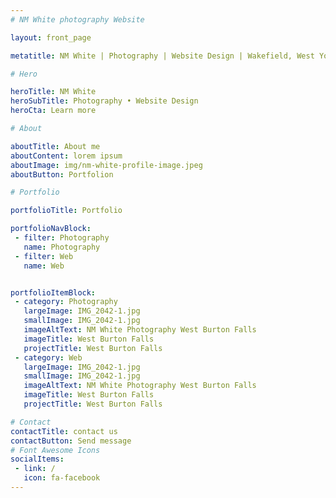 ```yaml
---
# NM White photography Website

layout: front_page

metatitle: NM White | Photography | Website Design | Wakefield, West Yorkshire

# Hero 

heroTitle: NM White
heroSubTitle: Photography • Website Design
heroCta: Learn more

# About

aboutTitle: About me
aboutContent: lorem ipsum
aboutImage: img/nm-white-profile-image.jpeg
aboutButton: Portfolion

# Portfolio

portfolioTitle: Portfolio

portfolioNavBlock:
 - filter: Photography
   name: Photography
 - filter: Web
   name: Web


portfolioItemBlock:
 - category: Photography
   largeImage: IMG_2042-1.jpg
   smallImage: IMG_2042-1.jpg
   imageAltText: NM White Photography West Burton Falls
   imageTitle: West Burton Falls
   projectTitle: West Burton Falls
 - category: Web
   largeImage: IMG_2042-1.jpg
   smallImage: IMG_2042-1.jpg
   imageAltText: NM White Photography West Burton Falls
   imageTitle: West Burton Falls
   projectTitle: West Burton Falls

# Contact
contactTitle: contact us
contactButton: Send message
# Font Awesome Icons
socialItems:
 - link: /
   icon: fa-facebook
---
```

